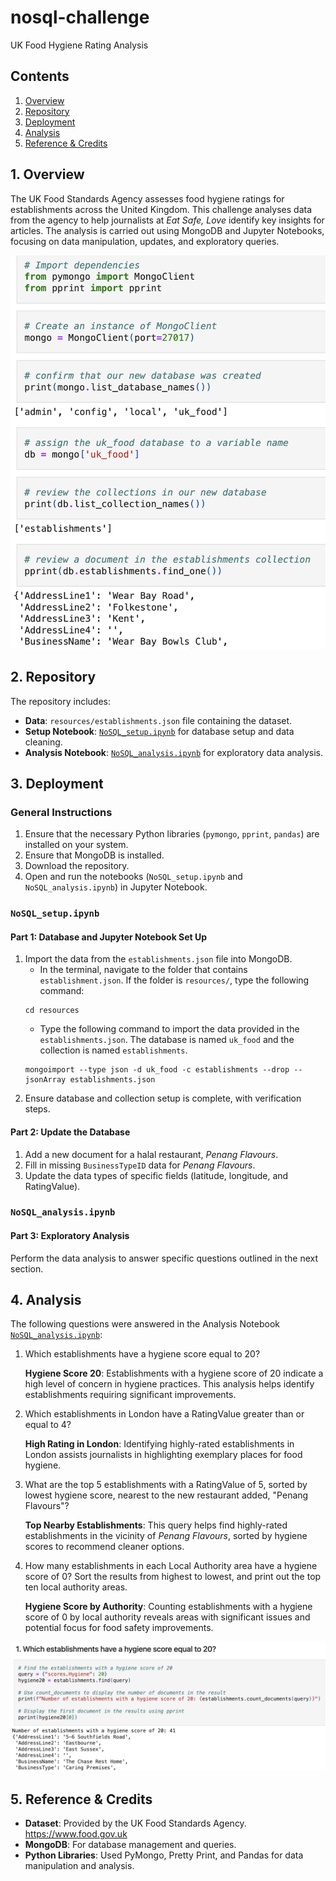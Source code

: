 # nosql-challenge
UK Food Hygiene Rating Analysis

## Contents
1. [Overview](#1-overview)
2. [Repository](#2-repository)
3. [Deployment](#3-deployment)
4. [Analysis](#4-analysis)
5. [Reference & Credits](#5-reference--credits)


## 1. Overview
The UK Food Standards Agency assesses food hygiene ratings for establishments across the United Kingdom. This challenge analyses data from the agency to help journalists at *Eat Safe, Love* identify key insights for articles. The analysis is carried out using MongoDB and Jupyter Notebooks, focusing on data manipulation, updates, and exploratory queries.

![MongoDB](images/mongodb.png)

## 2. Repository
The repository includes:
- **Data**: `resources/establishments.json` file containing the dataset.
- **Setup Notebook**: [`NoSQL_setup.ipynb`](NoSQL_setup.ipynb) for database setup and data cleaning.
- **Analysis Notebook**: [`NoSQL_analysis.ipynb`](NoSQL_analysis.ipynb) for exploratory data analysis.

## 3. Deployment

### General Instructions
1. Ensure that the necessary Python libraries (`pymongo`, `pprint`, `pandas`) are installed on your system.
2. Ensure that MongoDB is installed.
3. Download the repository.
4. Open and run the notebooks (`NoSQL_setup.ipynb` and `NoSQL_analysis.ipynb`) in Jupyter Notebook.

### `NoSQL_setup.ipynb`
#### Part 1: Database and Jupyter Notebook Set Up
1. Import the data from the `establishments.json` file into MongoDB.
   - In the terminal, navigate to the folder that contains `establishment.json`. If the folder is `resources/`, type the following command:
   ```
   cd resources
   ```
   - Type the following command to import the data provided in the `establishments.json`. The database is named `uk_food` and the collection is named `establishments`.
   ```
   mongoimport --type json -d uk_food -c establishments --drop --jsonArray establishments.json
   ```
2. Ensure database and collection setup is complete, with verification steps.

#### Part 2: Update the Database
1. Add a new document for a halal restaurant, *Penang Flavours*.
2. Fill in missing `BusinessTypeID` data for *Penang Flavours*.
3. Update the data types of specific fields (latitude, longitude, and RatingValue).

### `NoSQL_analysis.ipynb`
#### Part 3: Exploratory Analysis
Perform the data analysis to answer specific questions outlined in the next section.

## 4. Analysis
The following questions were answered in the Analysis Notebook [`NoSQL_analysis.ipynb`](NoSQL_analysis.ipynb):

1. Which establishments have a hygiene score equal to 20?

   **Hygiene Score 20**: Establishments with a hygiene score of 20 indicate a high level of concern in hygiene practices. This analysis helps identify establishments requiring significant improvements.

2. Which establishments in London have a RatingValue greater than or equal to 4?

   **High Rating in London**: Identifying highly-rated establishments in London assists journalists in highlighting exemplary places for food hygiene.

3. What are the top 5 establishments with a RatingValue of 5, sorted by lowest hygiene score, nearest to the new restaurant added, "Penang Flavours"?

   **Top Nearby Establishments**: This query helps find highly-rated establishments in the vicinity of *Penang Flavours*, sorted by hygiene scores to recommend cleaner options.

4. How many establishments in each Local Authority area have a hygiene score of 0? Sort the results from highest to lowest, and print out the top ten local authority areas.

   **Hygiene Score by Authority**: Counting establishments with a hygiene score of 0 by local authority reveals areas with significant issues and potential focus for food safety improvements.

![Query](images/query.png)

## 5. Reference & Credits
- **Dataset**: Provided by the UK Food Standards Agency. https://www.food.gov.uk
- **MongoDB**: For database management and queries.
- **Python Libraries**: Used PyMongo, Pretty Print, and Pandas for data manipulation and analysis.
